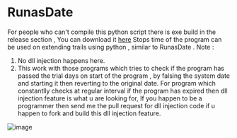 # RunasDate
For people who can't compile this python script there is exe build in the release section , You can download it <a href="#">here</a>
Stops time of the program can be used on extending trails using python , similar to RunasDate . 
Note : 
1) No dll injection happens here.
2) This work with those programs which tries to check if the program has passed the trial days on start of the program , by falsing the system date and starting it then reverting to the original date.
For program which constantlly checks at regular interval if the program has expired then dll injection feature is what u are looking for,
If you happen to be a programmer then send me the pull request for dll injection code if u happen to fork and build this dll injection feature.

![image](https://github.com/user-attachments/assets/5c3b2fca-bbbe-4d0c-a4b7-81569e2aa930)



